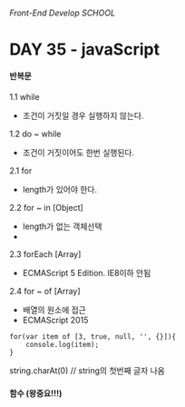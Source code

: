 ###### Front-End Develop SCHOOL

# DAY 35 - javaScript

#### 반복문

1.1 while
 - 조건이 거짓일 경우 실행하지 않는다. 

1.2 do ~ while
 - 조건이 거짓이어도 한번 실행된다. 

2.1 for
 - length가 있어야 한다. 

2.2 for ~ in	[Object]
 - length가 없는 객체선택
 - 
2.3 forEach		[Array]
 - ECMAScript 5 Edition. IE8이하 안됨

2.4 for ~ of	[Array]
 - 배열의 원소에 접근
 - ECMAScript 2015

```
for(var item of [3, true, null, '', {}]){
	console.log(item);
}
```

string.charAt(0) // string의 첫번째 글자 나옴

#### 함수 (왕중요!!!)